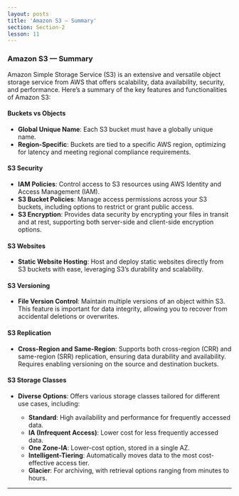 ```yaml
---
layout: posts
title: 'Amazon S3 — Summary'
section: Section-2
lesson: 11
---
```


### Amazon S3 — Summary

Amazon Simple Storage Service (S3) is an extensive and versatile object storage service from AWS that offers scalability, data availability, security, and performance. Here’s a summary of the key features and functionalities of Amazon S3:

<!-- pagebreak -->

#### Buckets vs Objects

- **Global Unique Name**: Each S3 bucket must have a globally unique name.
- **Region-Specific**: Buckets are tied to a specific AWS region, optimizing for latency and meeting regional compliance requirements.
<!-- pagebreak -->

#### S3 Security

- **IAM Policies**: Control access to S3 resources using AWS Identity and Access Management (IAM).
- **S3 Bucket Policies**: Manage access permissions across your S3 buckets, including options to restrict or grant public access.
- **S3 Encryption**: Provides data security by encrypting your files in transit and at rest, supporting both server-side and client-side encryption options.
<!-- pagebreak -->

#### S3 Websites

- **Static Website Hosting**: Host and deploy static websites directly from S3 buckets with ease, leveraging S3’s durability and scalability.
<!-- pagebreak -->

#### S3 Versioning

- **File Version Control**: Maintain multiple versions of an object within S3. This feature is important for data integrity, allowing you to recover from accidental deletions or overwrites.
<!-- pagebreak -->

#### S3 Replication

- **Cross-Region and Same-Region**: Supports both cross-region (CRR) and same-region (SRR) replication, ensuring data durability and availability. Requires enabling versioning on the source and destination buckets.
<!-- pagebreak -->

#### S3 Storage Classes

- **Diverse Options**: Offers various storage classes tailored for different use cases, including:

  - **Standard**: High availability and performance for frequently accessed data.
  - **IA (Infrequent Access)**: Lower cost for less frequently accessed data.
  - **One Zone-IA**: Lower-cost option, stored in a single AZ.
  - **Intelligent-Tiering**: Automatically moves data to the most cost-effective access tier.
  - **Glacier**: For archiving, with retrieval options ranging from minutes to hours.

---
